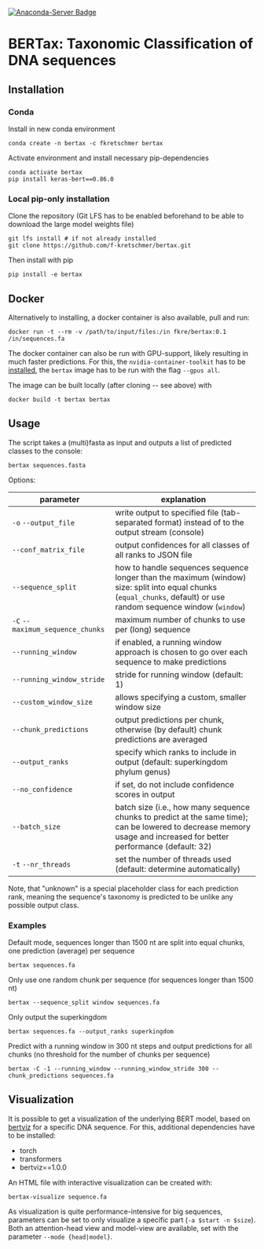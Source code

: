 [![Anaconda-Server Badge](https://anaconda.org/fkretschmer/bertax/badges/version.svg)](https://anaconda.org/fkretschmer/bertax)

# BERTax: Taxonomic Classification of DNA sequences

## Installation
### Conda
Install in new conda environment
```shell
conda create -n bertax -c fkretschmer bertax
```

Activate environment and install necessary pip-dependencies
```shell
conda activate bertax
pip install keras-bert==0.86.0
```

### Local pip-only installation

Clone the repository (Git LFS has to be enabled beforehand to be able to download the large model weights file)
```shell
git lfs install # if not already installed
git clone https://github.com/f-kretschmer/bertax.git
```

Then install with pip
```shell
pip install -e bertax
```

## Docker

Alternatively to installing, a docker container is also available, pull and run:
```shell
docker run -t --rm -v /path/to/input/files:/in fkre/bertax:0.1 /in/sequences.fa
```

The docker container can also be run with GPU-support, likely resulting in much faster predictions. For this, the `nvidia-container-toolkit` has to be [installed](https://docs.nvidia.com/datacenter/cloud-native/container-toolkit/install-guide.html#docker), the `bertax` image has to be run with the flag `--gpus all`.

The image can be built locally (after cloning -- see above) with
```shell
docker build -t bertax bertax
```

## Usage

The script takes a (multi)fasta as input and outputs a list of predicted classes to the console:
```shell
bertax sequences.fasta
```

Options:
<table>
<thead><tr><th>parameter</th><th>explanation</th></tr></thead>
<tbody>
<tr><td><code>-o</code> <code>--output_file</code></td><td>write output to specified file (tab-separated format) instead of to the output stream (console)</td></tr>
<tr><td><code>--conf_matrix_file</code></td><td>output confidences for all classes of all ranks to JSON file</td></tr>
<tr><td><code>--sequence_split</code></td><td>how to handle sequences sequence longer than the maximum (window) size: split into equal chunks (<code>equal_chunks</code>, default) or use random sequence window (<code>window</code>)</td></tr>
<tr><td><code>-C</code> <code>--maximum_sequence_chunks</code></td><td>maximum number of chunks to use per (long) sequence</td></tr>
<tr><td><code>--running_window</code></td><td>if enabled, a running window approach is chosen to go over each sequence to make predictions</td></tr>
<tr><td><code>--running_window_stride</code></td><td>stride for running window (default: 1)</td></tr>
<tr><td><code>--custom_window_size</code></td><td>allows specifying a custom, smaller window size</td></tr>
<tr><td><code>--chunk_predictions</code></td><td>output predictions per chunk, otherwise (by default) chunk predictions are averaged</td></tr>
<tr><td><code>--output_ranks</code></td><td>specify which ranks to include in output (default: superkingdom phylum genus)</td></tr>
<tr><td><code>--no_confidence</code></td><td>if set, do not include confidence scores in output</td></tr>
<tr><td><code>--batch_size</code></td><td>batch size (i.e., how many sequence chunks to predict at the same time); can be lowered to decrease memory usage and increased for better performance (default: 32)</td></tr>
<tr><td><code>-t</code> <code>--nr_threads</code></td><td>set the number of threads used (default: determine automatically)</td></tr>
</tbody>
</table>

Note, that "unknown" is a special placeholder class for each prediction rank, meaning the sequence's taxonomy is predicted to be unlike any possible output class.

### Examples

Default mode, sequences longer than 1500 nt are split into equal chunks, one prediction (average) per sequence
```shell
bertax sequences.fa
```

Only use one random chunk per sequence (for sequences longer than 1500 nt)
```shell
bertax --sequence_split window sequences.fa
```

Only output the superkingdom

```shell
bertax sequences.fa --output_ranks superkingdom
```

Predict with a running window in 300 nt steps and output predictions for all chunks (no threshold for the number of chunks per sequence)

```shell
bertax -C -1 --running_window --running_window_stride 300 --chunk_predictions sequences.fa
```

## Visualization

It is possible to get a visualization of the underlying BERT model, based on
[bertviz](https://github.com/jessevig/bertviz) for a specific DNA sequence. For this,
additional dependencies have to be installed:

- torch
- transformers
- bertviz==1.0.0

An HTML file with interactive visualization can be created with:

```shell
bertax-visualize sequence.fa
```

As visualization is quite performance-intensive for big sequences, parameters can be set
to only visualize a specific part (`-a $start -n $size`). Both an attention-head view and
model-view are available, set with the parameter `--mode {head|model}`.
